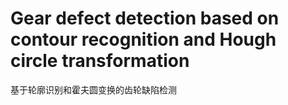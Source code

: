 # Gear defect detection based on contour recognition and Hough circle transformation
 基于轮廓识别和霍夫圆变换的齿轮缺陷检测
